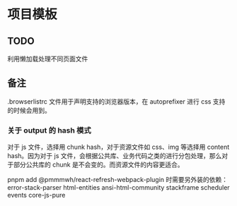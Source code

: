 # 项目模板

## TODO

利用懒加载处理不同页面文件

## 备注

.browserlistrc 文件用于声明支持的浏览器版本，在 autoprefixer 进行 css 支持的时候会用到。

### 关于 output 的 hash 模式

对于 js 文件，选择用 chunk hash，对于资源文件如 css、img 等选择用 content hash。因为对于 js 文件，会根据公共库、业务代码之类的进行分包处理，那么对于部分公共库的 chunk 是不会变的。而资源文件的内容更适合。

pnpm add @pmmmwh/react-refresh-webpack-plugin 时需要另外装的依赖：
error-stack-parser
html-entities
ansi-html-community
stackframe
scheduler
events
core-js-pure
